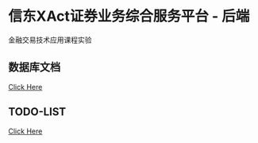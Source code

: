 # 信东XAct证券业务综合服务平台 - 后端
金融交易技术应用课程实验

## 数据库文档

[Click Here](.doc/database.md)

## TODO-LIST

[Click Here](.doc/To-do%20%list.md)
